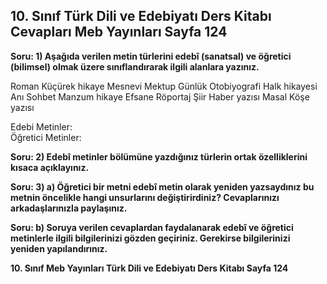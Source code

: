 ## 10. Sınıf Türk Dili ve Edebiyatı Ders Kitabı Cevapları Meb Yayınları Sayfa 124

**Soru: 1) Aşağıda verilen metin türlerini edebî (sanatsal) ve öğretici (bilimsel) olmak üzere sınıflandırarak ilgili alanlara yazınız.**

Roman Küçürek hikaye Mesnevi Mektup Günlük Otobiyografi Halk hikayesi Anı Sohbet Manzum hikaye Efsane Röportaj Şiir Haber yazısı Masal Köşe yazısı

Edebi Metinler:  
 Öğretici Metinler:

**Soru: 2) Edebî metinler bölümüne yazdığınız türlerin ortak özelliklerini kısaca açıklayınız.**

**Soru: 3) a) Öğretici bir metni edebî metin olarak yeniden yazsaydınız bu metnin öncelikle hangi unsurlarını değiştirirdiniz? Cevaplarınızı arkadaşlarınızla paylaşınız.**

**Soru: b) Soruya verilen cevaplardan faydalanarak edebî ve öğretici metinlerle ilgili bilgilerinizi gözden geçiriniz. Gerekirse bilgilerinizi yeniden yapılandırınız.**

**10. Sınıf Meb Yayınları Türk Dili ve Edebiyatı Ders Kitabı Sayfa 124**